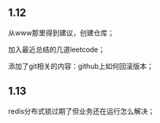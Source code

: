 ## 1.12

从www那里得到建议，创建仓库；

加入最近总结的几道leetcode；

添加了git相关的内容：github上如何回滚版本；

## 1.13

redis分布式锁过期了但业务还在运行怎么解决；